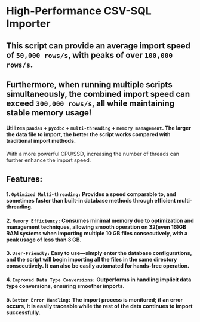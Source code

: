 # High-Performance CSV-SQL Importer
## This script can provide an average import speed of `50,000 rows/s`, with peaks of over `100,000 rows/s`.
## Furthermore, when running multiple scripts simultaneously, the combined import speed can exceed `300,000 rows/s`, all while maintaining stable memory usage!
#### Utilizes `pandas` + `pyodbc` + `multi-threading` + `memory management`. The larger the data file to import, the better the script works compared with traditional import methods.
With a more powerful CPU/SSD, increasing the number of threads can further enhance the import speed.
## Features:
#### 1. `Optimized Multi-threading:` Provides a speed comparable to, and sometimes faster than built-in database methods through efficient multi-threading.
#### 2. `Memory Efficiency:` Consumes minimal memory due to optimization and management techniques, allowing smooth operation on 32(even 16)GB RAM systems when importing multiple 10 GB files consecutively, with a peak usage of less than 3 GB.
#### 3. `User-Friendly:` Easy to use—simply enter the database configurations, and the script will begin importing all the files in the same directory consecutively. It can also be easily automated for hands-free operation.
#### 4. `Improved Data Type Conversions:` Outperforms in handling implicit data type conversions, ensuring smoother imports.
#### 5. `Better Error Handling:` The import process is monitored; if an error occurs, it is easily traceable while the rest of the data continues to import successfully.

